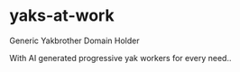 # yaks-at-work

Generic Yakbrother Domain Holder

With AI generated progressive yak workers for every need..

